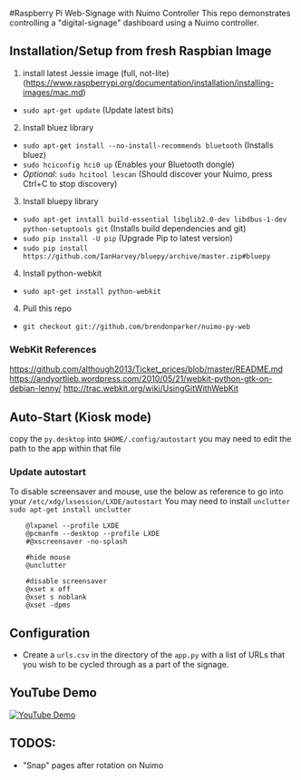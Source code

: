 #Raspberry Pi Web-Signage with Nuimo Controller
This repo demonstrates controlling a "digital-signage" dashboard using a Nuimo controller.

## Installation/Setup from fresh Raspbian Image
1. install latest Jessie image (full, not-lite) (https://www.raspberrypi.org/documentation/installation/installing-images/mac.md)
- `sudo apt-get update` (Update latest bits)
2. Install bluez library
- `sudo apt-get install --no-install-recommends bluetooth` (Installs bluez)
- `sudo hciconfig hci0 up` (Enables your Bluetooth dongle)
- _Optional_: `sudo hcitool lescan` (Should discover your Nuimo, press Ctrl+C to stop discovery)
3. Install bluepy library
- `sudo apt-get install build-essential libglib2.0-dev libdbus-1-dev python-setuptools git` (Installs build dependencies and git)
- `sudo pip install -U pip` (Upgrade Pip to latest version)
- `sudo pip install https://github.com/IanHarvey/bluepy/archive/master.zip#bluepy`
4. Install python-webkit
- `sudo apt-get install python-webkit`
4. Pull this repo
- `git checkout git://github.com/brendonparker/nuimo-py-web`

### WebKit References
https://github.com/although2013/Ticket_prices/blob/master/README.md
https://andyortlieb.wordpress.com/2010/05/21/webkit-python-gtk-on-debian-lenny/
http://trac.webkit.org/wiki/UsingGitWithWebKit

## Auto-Start (Kiosk mode)
copy the `py.desktop` into `$HOME/.config/autostart`
you may need to edit the path to the app within that file

### Update autostart
To disable screensaver and mouse, use the below as reference to go into your `/etc/xdg/lxsession/LXDE/autostart`
You may need to install `unclutter`
    `sudo apt-get install unclutter`

````
    @lxpanel --profile LXDE
    @pcmanfm --desktop --profile LXDE
    #@xscreensaver -no-splash

    #hide mouse
    @unclutter

    #disable screensaver
    @xset x off
    @xset s noblank
    @xset -dpms

````

## Configuration
  - Create a `urls.csv` in the directory of the `app.py` with a list of URLs that you wish to be cycled through as a part of the signage.

## YouTube Demo
[![YouTube Demo](http://img.youtube.com/vi/15om36vGzek/0.jpg)](http://www.youtube.com/watch?v=15om36vGzek)

## TODOS:
  - "Snap" pages after rotation on Nuimo
